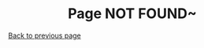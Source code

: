 

<h1 style="width: 100%; text-align: center;">Page NOT FOUND~</h1>
<a href="#" onClick="javascript :history.back(-1);">Back to previous page</a>